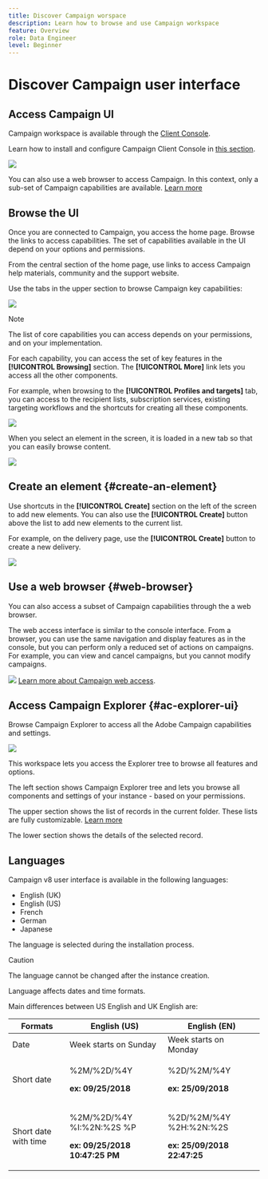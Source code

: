 ```yaml
---
title: Discover Campaign worspace
description: Learn how to browse and use Campaign workspace
feature: Overview
role: Data Engineer
level: Beginner
---
```


# Discover Campaign user interface

## Access Campaign UI

Campaign workspace is available through the [Client Console](../dev/general-architecture.md).

Learn how to install and configure Campaign Client Console in [this section](../start/connect.md).

![](assets/home-page.png) 

You can also use a web browser to access Campaign. In this context, only a sub-set of Campaign capabilities are available. [Learn more](#web-browser)

## Browse the UI

Once you are connected to Campaign, you access the home page. Browse the links to access capabilities. The set of capabilities available in the UI depend on your options and permissions.

From the central section of the home page, use links to access Campaign help materials, community and the support website.

Use the tabs in the upper section to browse Campaign key capabilities:

![](assets/overview-home.png)

>[!NOTE]
>
>The list of core capabilities you can access depends on your permissions, and on your implementation.

For each capability, you can access the set of key features in the **[!UICONTROL Browsing]** section. The **[!UICONTROL More]** link lets you access all the other components.

For example, when browsing to the **[!UICONTROL Profiles and targets]** tab, you can access to the recipient lists, subscription services, existing targeting workflows and the shortcuts for creating all these components.

![](assets/overview-list.png)

When you select an element in the screen, it is loaded in a new tab so that you can easily browse content.

![](assets/new-tab.png)

## Create an element {#create-an-element}

Use shortcuts in the **[!UICONTROL Create]** section on the left of the screen to add new elements. You can also use the **[!UICONTROL Create]** button above the list to add new elements to the current list.

For example, on the delivery page, use the **[!UICONTROL Create]** button to create a new delivery.

![](assets/new-recipient.png)

## Use a web browser {#web-browser}

You can also access a subset of Campaign capabilities through the a web browser.

The web access interface is similar to the console interface. From a browser, you can use the same navigation and display features as in the console, but you can perform only a reduced set of actions on campaigns. For example, you can view and cancel campaigns, but you cannot modify campaigns. 

![](../assets/do-not-localize/glass.png) [Learn more about Campaign web access](../start/connect.md#web-access).

## Access Campaign Explorer {#ac-explorer-ui}

Browse Campaign Explorer to access all the Adobe Campaign capabilities and settings. 

![](assets/explorer.png) 

This workspace lets you access the Explorer tree to browse all features and options.

The left section shows Campaign Explorer tree and lets you browse all components and settings of your instance - based on your permissions.

The upper section shows the list of records in the current folder. These lists are fully customizable. [Learn more](customize-ui.md)

The lower section shows the details of the selected record.


## Languages

Campaign v8 user interface is available in the following languages:

* English (UK)
* English (US)
* French
* German
* Japanese

The language is selected during the installation process.

>[!CAUTION]
>
>The language cannot be changed after the instance creation. 

Language affects dates and time formats. 


Main differences between US English and UK English are: 

<table> 
 <thead> 
  <tr> 
   <th> Formats<br /> </th> 
   <th> English (US)<br /> </th> 
   <th> English (EN)<br /> </th> 
  </tr> 
 </thead> 
 <tbody> 
  <tr> 
   <td> Date<br /> </td> 
   <td> Week starts on Sunday<br /> </td> 
   <td> Week starts on Monday<br /> </td> 
  </tr> 
  <tr> 
   <td> Short date<br /> </td> 
   <td> <p>%2M/%2D/%4Y</p><p><strong>ex: 09/25/2018</strong></p> </td> 
   <td> <p>%2D/%2M/%4Y</p><p><strong>ex: 25/09/2018</strong></p> </td> 
  </tr> 
  <tr> 
   <td> Short date with time<br /> </td> 
   <td> <p>%2M/%2D/%4Y %I:%2N:%2S %P</p><p><strong>ex: 09/25/2018 10:47:25 PM</strong></p> </td> 
   <td> <p>%2D/%2M/%4Y %2H:%2N:%2S</p><p><strong>ex: 25/09/2018 22:47:25</strong></p> </td> 
  </tr> 
 </tbody> 
</table>
